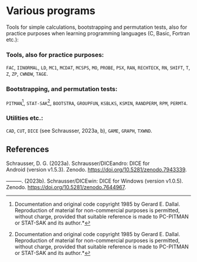 # Various programs

Tools for simple calculations, bootstrapping and permutation tests, also for practice purposes when learning programming languages ​​(C, Basic, Fortran etc.):

### Tools, also for practice purposes:

`FAC`, `IINORMAL`, `LD`, `MC1`, `MCDAT`, `MCSPS`, `MO`, `PROBE`, `PSX`, `RAN`, `RECHTECK`, `RN`, `SHIFT`, `T`, `Z`, `ZP`, `CWNDW`, `TAGE`.

### Bootstrapping, and permutation tests:

`PITMAN`[^1], `STAT-SAK`[^1], `BOOTSTRA`, `GROUPFUN`, `KSBLKS`, `KSMIN`, `RANDPERM`, `RPM`, `PERMT4`.

### Utilities etc.:

`CAD`, `CUT`, `DICE` (see Schrausser, 2023a, b), `GAME`, `GRAPH`, `TXWND`.

## References
Schrausser, D. G. (2023a). Schrausser/DICEandro: DICE for Android (version v1.5.3). Zenodo. https://doi.org/10.5281/zenodo.7943339.

———. (2023b). Schrausser/DICEwin: DICE for Windows (version v1.0.5). Zenodo. https://doi.org/10.5281/zenodo.7644967.


[^1]:Documentation and original code copyright 1985 by Gerard E. Dallal. Reproduction of material for non-commercial purposes is permitted, without charge, provided that suitable reference is made to PC-PITMAN or STAT-SAK and its author.*  
